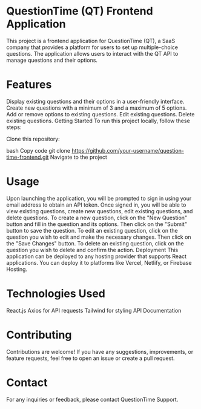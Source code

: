 # QuestionTime (QT) Frontend Application
This project is a frontend application for QuestionTime (QT), a SaaS company that provides a platform for users to set up multiple-choice questions. The application allows users to interact with the QT API to manage questions and their options.

# Features
Display existing questions and their options in a user-friendly interface.
Create new questions with a minimum of 3 and a maximum of 5 options.
Add or remove options to existing questions.
Edit existing questions.
Delete existing questions.
Getting Started
To run this project locally, follow these steps:

Clone this repository:

bash
Copy code
git clone https://github.com/your-username/question-time-frontend.git
Navigate to the project 

# Usage
Upon launching the application, you will be prompted to sign in using your email address to obtain an API token.
Once signed in, you will be able to view existing questions, create new questions, edit existing questions, and delete questions.
To create a new question, click on the "New Question" button and fill in the question and its options. Then click on the "Submit" button to save the question.
To edit an existing question, click on the question you wish to edit and make the necessary changes. Then click on the "Save Changes" button.
To delete an existing question, click on the question you wish to delete and confirm the action.
Deployment
This application can be deployed to any hosting provider that supports React applications. You can deploy it to platforms like Vercel, Netlify, or Firebase Hosting.

# Technologies Used
React.js
Axios for API requests
Tailwind for styling
API Documentation


# Contributing
Contributions are welcome! If you have any suggestions, improvements, or feature requests, feel free to open an issue or create a pull request.


# Contact
For any inquiries or feedback, please contact QuestionTime Support.